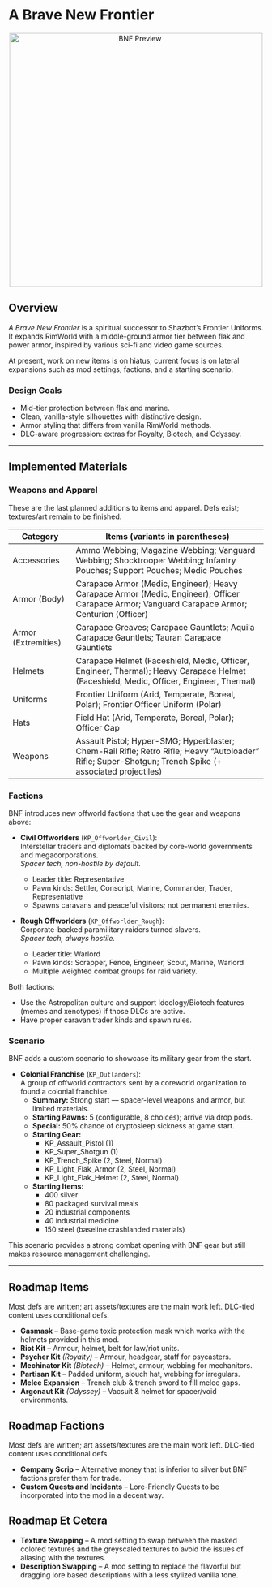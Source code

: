 # A Brave New Frontier

<p align="center">
  <img src="https://i.imgur.com/LM4PASC.png" alt="BNF Preview" width="500"/>
</p>

## Overview
*A Brave New Frontier* is a spiritual successor to Shazbot’s Frontier Uniforms. It expands RimWorld with a middle-ground armor tier between flak and power armor, inspired by various sci-fi and video game sources. 

At present, work on new items is on hiatus; current focus is on lateral expansions such as mod settings, factions, and a starting scenario.

### Design Goals
- Mid-tier protection between flak and marine.
- Clean, vanilla-style silhouettes with distinctive design.
- Armor styling that differs from vanilla RimWorld methods.
- DLC-aware progression: extras for Royalty, Biotech, and Odyssey.

---

## Implemented Materials

### Weapons and Apparel
These are the last planned additions to items and apparel. Defs exist; textures/art remain to be finished.

| Category            | Items (variants in parentheses) |
|---------------------|----------------------------------|
| Accessories         | Ammo Webbing; Magazine Webbing; Vanguard Webbing; Shocktrooper Webbing; Infantry Pouches; Support Pouches; Medic Pouches |
| Armor (Body)        | Carapace Armor (Medic, Engineer); Heavy Carapace Armor (Medic, Engineer); Officer Carapace Armor; Vanguard Carapace Armor; Centurion (Officer) |
| Armor (Extremities) | Carapace Greaves; Carapace Gauntlets; Aquila Carapace Gauntlets; Tauran Carapace Gauntlets |
| Helmets             | Carapace Helmet (Faceshield, Medic, Officer, Engineer, Thermal); Heavy Carapace Helmet (Faceshield, Medic, Officer, Engineer, Thermal) |
| Uniforms            | Frontier Uniform (Arid, Temperate, Boreal, Polar); Frontier Officer Uniform (Polar) |
| Hats                | Field Hat (Arid, Temperate, Boreal, Polar); Officer Cap |
| Weapons             | Assault Pistol; Hyper-SMG; Hyperblaster; Chem-Rail Rifle; Retro Rifle; Heavy “Autoloader” Rifle; Super-Shotgun; Trench Spike (+ associated projectiles) |

### Factions
BNF introduces new offworld factions that use the gear and weapons above:

- **Civil Offworlders** (`KP_Offworlder_Civil`):  
  Interstellar traders and diplomats backed by core-world governments and megacorporations.  
  *Spacer tech, non-hostile by default.*  
  - Leader title: Representative  
  - Pawn kinds: Settler, Conscript, Marine, Commander, Trader, Representative  
  - Spawns caravans and peaceful visitors; not permanent enemies.

- **Rough Offworlders** (`KP_Offworlder_Rough`):  
  Corporate-backed paramilitary raiders turned slavers.  
  *Spacer tech, always hostile.*  
  - Leader title: Warlord  
  - Pawn kinds: Scrapper, Fence, Engineer, Scout, Marine, Warlord  
  - Multiple weighted combat groups for raid variety.

Both factions:
- Use the Astropolitan culture and support Ideology/Biotech features (memes and xenotypes) if those DLCs are active.
- Have proper caravan trader kinds and spawn rules.

### Scenario
BNF adds a custom scenario to showcase its military gear from the start.

- **Colonial Franchise** (`KP_Outlanders`):  
  A group of offworld contractors sent by a coreworld organization to found a colonial franchise.
  - **Summary:** Strong start — spacer-level weapons and armor, but limited materials.
  - **Starting Pawns:** 5 (configurable, 8 choices); arrive via drop pods.
  - **Special:** 50% chance of cryptosleep sickness at game start.
  - **Starting Gear:**
    - KP_Assault_Pistol (1)  
    - KP_Super_Shotgun (1)  
    - KP_Trench_Spike (2, Steel, Normal)  
    - KP_Light_Flak_Armor (2, Steel, Normal)  
    - KP_Light_Flak_Helmet (2, Steel, Normal)
  - **Starting Items:**  
    - 400 silver  
    - 80 packaged survival meals  
    - 20 industrial components  
    - 40 industrial medicine  
    - 150 steel (baseline crashlanded materials)

This scenario provides a strong combat opening with BNF gear but still makes resource management challenging.

---

## Roadmap Items
Most defs are written; art assets/textures are the main work left. DLC-tied content uses conditional defs.

- **Gasmask** – Base-game toxic protection mask which works with the helmets provided in this mod.
- **Riot Kit** – Armour, helmet, belt for law/riot units.
- **Psycher Kit** *(Royalty)* – Armour, headgear, staff for psycasters.
- **Mechinator Kit** *(Biotech)* – Helmet, armour, webbing for mechanitors.
- **Partisan Kit** – Padded uniform, slouch hat, webbing for irregulars.
- **Melee Expansion** – Trench club & trench sword to fill melee gaps.
- **Argonaut Kit** *(Odyssey)* – Vacsuit & helmet for spacer/void environments.

## Roadmap Factions
Most defs are written; art assets/textures are the main work left. DLC-tied content uses conditional defs.

- **Company Scrip** – Alternative money that is inferior to silver but BNF factions prefer them for trade.
- **Custom Quests and Incidents** – Lore-Friendly Quests to be incorporated into the mod in a decent way. 

## Roadmap Et Cetera

- **Texture Swapping** – A mod setting to swap between the masked colored textures and the greyscaled textures to avoid the issues of aliasing with the textures.
- **Description Swapping** – A mod setting to replace the flavorful but dragging lore based descriptions with a less stylized vanilla tone. 
